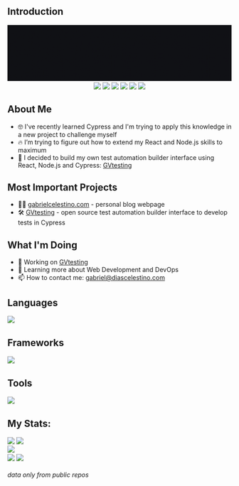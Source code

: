 ## Introduction

<img src="./Card.gif">

<div align="center">
  <a href="https://react.dev"><img src="https://img.shields.io/badge/-React-05122A?style=for-the-badge&color=282a36&logo=react&logoColor=61DAFB" /></a>
  <a href="https://nodejs.org"><img src="https://img.shields.io/badge/-Node.js-05122A?style=for-the-badge&color=282a36&logo=nodedotjs&logoColor=339933" /></a>
  <a href="https://www.cypress.io"><img src="https://img.shields.io/badge/-Cypress-05122A?style=for-the-badge&color=282a36&logo=cypress&logoColor=69D3A7" /></a>
  <a href="https://learn.microsoft.com/en-us/dotnet/csharp"><img src="https://img.shields.io/badge/-C%23-05122A?style=for-the-badge&color=282a36&logo=csharp&logoColor=512BD4" /></a>
  <a href="https://www.selenium.dev"><img src="https://img.shields.io/badge/-Selenium-05122A?style=for-the-badge&color=282a36&logo=selenium&logoColor=43B02A" /></a>
  <a href="https://azure.microsoft.com/en-us/products/devops"><img src="https://img.shields.io/badge/-Azure%20DevOps-05122A?style=for-the-badge&color=282a36&logo=azuredevops&logoColor=0078D7" /></a>
</div>

## About Me

- 🤓 I've recently learned Cypress and I'm trying to apply this knowledge in a new project to challenge myself
- 🔥 I’m trying to figure out how to extend my React and Node.js skills to maximum
- 🚀 I decided to build my own test automation builder interface using React, Node.js and Cypress: [GVtesting](https://github.com/DevCelestino/GVtesting)

## Most Important Projects

- 👨‍💻 [gabrielcelestino.com](https://gabrielcelestino.com) - personal blog webpage
- 🛠️ [GVtesting](https://github.com/DevCelestino/GVtesting) - open source test automation builder interface to develop tests in Cypress

## What I'm Doing

- 🔭 Working on [GVtesting](https://github.com/DevCelestino/GVtesting)
- 🌱 Learning more about Web Development and DevOps
- 📫 How to contact me: gabriel@diascelestino.com

## Languages

<p align="left"> <a href="https://github.com/DevCelestino"><img src="https://skillicons.dev/icons?i=html,css,js,ts,cs,gherkin"> </a> </p>

## Frameworks

<p align="left"> <a href="https://github.com/DevCelestino"><img src="https://skillicons.dev/icons?i=react,tailwind,materialui,nodejs,nextjs,express,prisma,cypress,selenium,jest"> </a> </p>

## Tools

<p align="left"> <a href="https://github.com/DevCelestino"><img src="https://skillicons.dev/icons?i=visualstudio,vscode,mysql,git,github,azure,figma,postman,npm,unity"> </a> </p>

## My Stats:

<div>
  <a href="#"><img width="49.7%" src="http://github-profile-summary-cards.vercel.app/api/cards/stats?username=DevCelestino&theme=ayu_mirage" /></a>
  <a href="#"><img width="49.7%" src="http://github-profile-summary-cards.vercel.app/api/cards/repos-per-language?username=DevCelestino&theme=ayu_mirage" /></a>
</div>
<a href="#"><img width="100%" src="http://github-profile-summary-cards.vercel.app/api/cards/profile-details?username=devcelestino&theme=ayu_mirage" /></a>
<div>
  <a href="#"><img width="49.7%" src="http://github-profile-summary-cards.vercel.app/api/cards/most-commit-language?username=DevCelestino&theme=ayu_mirage" /></a>
  <a href="#"><img width="49.7%" src="http://github-profile-summary-cards.vercel.app/api/cards/productive-time?username=DevCelestino&theme=ayu_mirage&utcOffset=8" /></a>
</div>

###### *data only from public repos*
